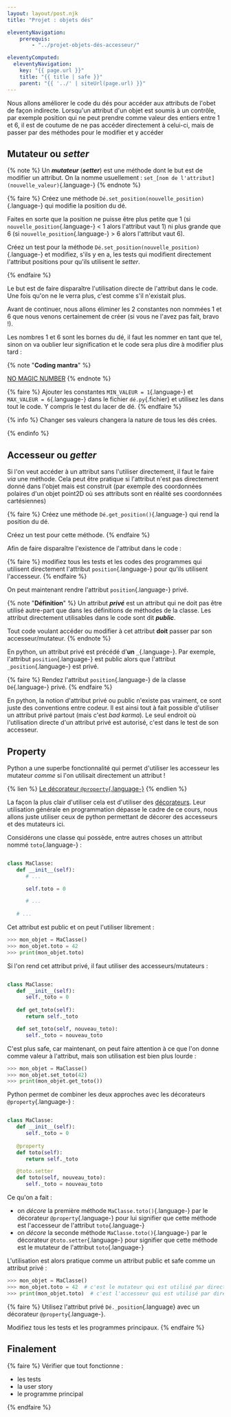 ```yaml
---
layout: layout/post.njk 
title: "Projet : objets dés"

eleventyNavigation:
    prerequis:
        - "../projet-objets-dés-accesseur/"

eleventyComputed:
  eleventyNavigation:
    key: "{{ page.url }}"
    title: "{{ title | safe }}"
    parent: "{{ '../' | siteUrl(page.url) }}"
---
```


Nous allons améliorer le code du dés pour accéder aux attributs de l'obet de façon indirecte. Lorsqu'un attribut d'un objet est soumis à un contrôle, par exemple position qui ne peut prendre comme valeur des entiers entre 1 et 6, il est de coutume de ne pas accéder directement à celui-ci, mais de passer par des méthodes pour le modifier et y accéder

## Mutateur ou *setter*

{% note %}
Un ***mutateur*** (***setter***) est une méthode dont le but est de modifier un attribut. On la nomme usuellement : `set_[nom de l'attribut](nouvelle_valeur)`{.language-}
{% endnote %}

{% faire %}
Créez une méthode `Dé.set_position(nouvelle_position)`{.language-} qui modifie la position du dé.

Faites en sorte que la position ne puisse être plus petite que 1 (si `nouvelle_position`{.language-} < 1  alors l'attribut vaut 1) ni plus grande que 6 (si `nouvelle_position`{.language-} > 6  alors l'attribut vaut 6).

Créez un test pour la méthode `Dé.set_position(nouvelle_position)`{.language-} et modifiez, s'ils y en a, les tests qui modifient directement l'attribut positions pour qu'ils utilisent le *setter*.

{% endfaire %}

Le but est de faire disparaître l'utilisation directe de l'attribut dans le code. Une fois qu'on ne le verra plus, c'est comme s'il n'existait plus.

Avant de continuer, nous allons éliminer les 2 constantes non nommées 1 et 6 que nous venons certainement de créer (si vous ne l'avez pas fait, bravo !).

Les nombres 1 et 6 sont les bornes du dé, il faut les nommer en tant que tel, sinon on va oublier leur signification et le code sera plus dire à modifier plus tard :

<span id="mantra-no-magic-numbers"></span>
{% note "**Coding mantra**" %}

[NO MAGIC NUMBER](https://fr.wikipedia.org/wiki/Nombre_magique_(programmation)#Constantes_num%C3%A9riques_non_nomm%C3%A9es)
{% endnote %}

{% faire %}
Ajouter les constantes `MIN_VALEUR = 1`{.language-} et `MAX_VALEUR = 6`{.language-} dans le fichier `dé.py`{.fichier} et utilisez les dans tout le code. Y compris le test du lacer de dé.
{% endfaire %}

{% info %}
Changer ses valeurs changera la nature de tous les dés crées.

{% endinfo %}

## Accesseur ou *getter*

Si l'on veut accéder à un attribut sans l'utiliser directement, il faut le faire *via* une méthode. Cela peut être pratique si l'attribut n'est pas directement donné dans l'objet mais est construit (par exemple des coordonnées polaires d'un objet point2D où ses attributs sont en réalité ses coordonnées cartésiennes)

{% faire %}
Créez une méthode `Dé.get_position()`{.language-} qui rend la position du dé.

Créez un test pour cette méthode.
{% endfaire %}

Afin de faire disparaître l'existence de l'attribut dans le code :

{% faire %}
 modifiez tous les tests et les codes des programmes qui utilisent directement l'attribut `position`{.language-} pour qu'ils utilisent l'accesseur.
{% endfaire %}

On peut maintenant rendre l'attribut `position`{.language-} privé.

{% note "**Définition**" %}
Un attribut ***privé*** est un attribut qui ne doit pas être utilisé autre-part que dans les définitions de méthodes de la classe. Les attribut directement utilisables dans le code sont dit ***public***.

Tout code voulant accéder ou modifier à cet attribut **doit** passer par son accesseur/mutateur.
{% endnote %}

En python, un attribut privé est précédé d'**un** `_`{.language-}. Par exemple, l'attribut `position`{.language-} est public alors que l'attribut `_position`{.language-} est privé.

{% faire %}
Rendez l'attribut `position`{.language-} de la classe `Dé`{.language-} privé.
{% endfaire %}

En python, la notion d'attribut privé ou public n'existe pas vraiment, ce sont juste des conventions entre codeur. Il est ainsi tout à fait possible d'utiliser un attribut privé partout (mais c'est *bad karma*). Le seul endroit où l'utilisation directe d'un attribut privé est autorisé, c'est dans le test de son accesseur.

## <span id="property"></span> Property

Python a une superbe fonctionnalité qui permet d'utiliser les accesseur les mutateur *comme* si l'on utilisait directement un attribut !

{% lien %}
[Le décorateur `@property`{.language-}](https://docs.python.org/fr/3.11/library/functions.html#property)
{% endlien %}

La façon la plus clair d'utiliser cela est d'utiliser des [décorateurs](https://realpython.com/primer-on-python-decorators/). Leur utilisation générale en programmation dépasse le cadre de ce cours, nous allons juste utiliser ceux de python permettant de décorer des accesseurs et des mutateurs ici.

Considérons une classe qui possède, entre autres choses un attribut nommé `toto`{.language-} :

```python

class MaClasse:
   def __init__(self):
      # ...

      self.toto = 0

      # ...
   
   # ...

```

Cet attribut est public et on peut l'utiliser librement :

```python
>>> mon_objet = MaClasse()
>>> mon_objet.toto = 42
>>> print(mon_objet.toto)
```

Si l'on rend cet attribut privé, il faut utiliser des accesseurs/mutateurs :

```python

class MaClasse:
   def __init__(self):
      self._toto = 0
   
   def get_toto(self):
      return self._toto

   def set_toto(self, nouveau_toto):
      self._toto = nouveau_toto

```

C'est plus safe, car maintenant, on peut faire attention à ce que l'on donne comme valeur à l'attribut, mais son utilisation est bien plus lourde :

```python
>>> mon_objet = MaClasse()
>>> mon_objet.set_toto(42)
>>> print(mon_objet.get_toto())
```

Python permet de combiner les deux approches avec les décorateurs `@property`{.language-} :

```python

class MaClasse:
   def __init__(self):
      self._toto = 0
   
   @property
   def toto(self):
      return self._toto

   @toto.setter
   def toto(self, nouveau_toto):
      self._toto = nouveau_toto

```

Ce qu'on a fait :

- on *décore* la première méthode `MaClasse.toto()`{.language-} par le décorateur `@property`{.language-} pour lui signifier que cette méthode est l'accesseur de l'attribut `toto`{.language-}
- on *décore* la seconde méthode `MaClasse.toto()`{.language-} par le décorateur `@toto.setter`{.language-} pour signifier que cette méthode est le mutateur de l'attribut `toto`{.language-}

L'utilisation est alors pratique comme un attribut public et safe comme un attribut privé :

```python
>>> mon_objet = MaClasse()
>>> mon_objet.toto = 42  # c'est le mutateur qui est utilisé par directement l'attribut
>>> print(mon_objet.toto)  # c'est l'accesseur qui est utilisé par directement l'attribut
```

{% faire %}
Utilisez l'attribut privé `Dé._position`{.language} avec un décorateur `@property`{.language-}.

Modifiez tous les tests et les programmes principaux.
{% endfaire %}

## Finalement

{% faire %}
Vérifier que tout fonctionne :

- les tests
- la user story
- le programme principal

{% endfaire %}

